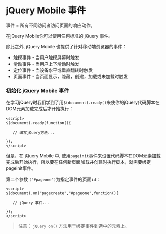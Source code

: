 # jQuery Mobile 事件

事件 = 所有不同访问者访问页面的响应动作。

在jQuery Mobile你可以使用任何标准的 jQuery 事件。

除此之外, jQuery Mobile 也提供了针对移动端浏览器的事件：

- 触摸事件 - 当用户触摸屏幕时触发
- 滑动事件 - 当用户上下滑动时触发
- 定位事件 - 当设备水平或垂直翻转时触发
- 页面事件 - 当页面显示，隐藏，创建，加载或未加载时触发

### 初始化 jQuery Mobile 事件

在学习jQuery时我们学到了用`$(document).ready()`来使你的jQuery代码脚本在DOM元素加载完成后才开始执行：

	<script>
	$(document).ready(function(){
	
	   // 编写jQuery方法...
	
	});
	</script>

但是，在 jQuery Mobile 中, 使用`pageinit`事件来设置代码脚本在DOM元素加载完成后开始执行，所以要在任何新页面加载并创建时执行脚本，就需要绑定pageinit事件。

第二个参数 `("#pageone")`为指定事件的页面`id`：

	<script>
	$(document).on("pagecreate","#pageone",function(){
	
	   // jQuery 事件...
	
	});
	</script>

>  注意： `jQuery on()` 方法用于绑定事件到选中的元素上。

